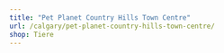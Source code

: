 ```yaml
---
title: "Pet Planet Country Hills Town Centre"
url: /calgary/pet-planet-country-hills-town-centre/
shop: Tiere
---
```

